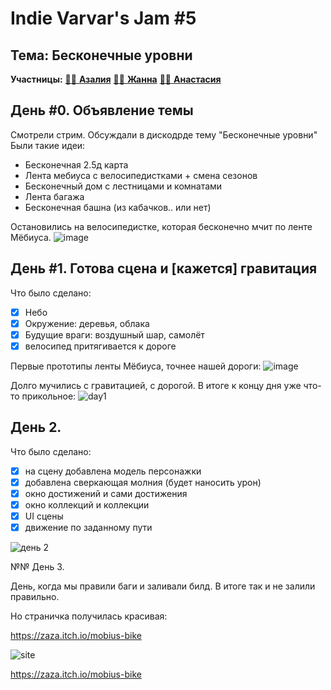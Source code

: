 # Indie Varvar's Jam #5
## Тема: **Бесконечные уровни**
**Участницы:** <a href="https://github.com/zazaraisovna">:woman_technologist: <b>Азалия</b></a>
<a href="https://github.com/whiletruegoto"> :woman_technologist: <b>Жанна</b></a>
<a href="https://github.com/wheelreinventions"> :woman_technologist: <b>Анастасия</b></a>
##
## День #0. **Объявление темы**
Смотрели стрим. Обсуждали в дискодрде тему "Бесконечные уровни"
Были такие идеи:
* Бесконечная 2.5д карта
* Лента мебиуса с велосипедистками + смена сезонов
* Бесконечный дом с лестницами и комнатами
* Лента багажа
* Бесконечная башна (из кабачков.. или нет)

Остановились на велосипедистке, которая бесконечно мчит по ленте Мёбиуса.
![image](https://github.com/code-sisters-home/iv-jam-5/assets/5063376/36d1307c-4eec-496b-9f26-98c9c500064c)

## День #1. **Готова сцена и [кажется] гравитация**

Что было сделано:
- [x] Небо
- [x] Окружение: деревья, облака
- [x] Будущие враги: воздушный шар, самолёт
- [x] велосипед притягивается к дороге

Первые прототипы ленты Мёбиуса, точнее нашей дороги:
![image](https://github.com/code-sisters-home/iv-jam-5/assets/5063376/36c3ed49-5584-4482-b8d7-daa0be0e17fa)

Долго мучились с гравитацией, с дорогой. В итоге к концу дня уже что-то прикольное:
![day1](https://github.com/code-sisters-home/iv-jam-5/assets/5063376/b5f61d6a-657c-4843-bc15-999175a899b1)

## День 2.

Что было сделано:
- [x] на сцену добавлена модель персонажки
- [x] добавлена сверкающая молния (будет наносить урон)
- [x] окно достижений и сами достижения
- [x] окно коллекций и коллекции
- [x] UI сцены
- [x] движение по заданному пути

![день 2](https://github.com/code-sisters-home/iv-jam-5/assets/5063376/45b5f766-f78e-4705-8370-cb2ccbb0d18c)

№№ День 3.

День, когда мы правили баги и заливали билд. В итоге так и не залили правильно.

Но страничка получилась красивая:

https://zaza.itch.io/mobius-bike

![site](https://github.com/code-sisters-home/iv-jam-5/assets/5063376/4eac1fac-232e-4a46-97a2-e42c888587a4)

https://zaza.itch.io/mobius-bike
